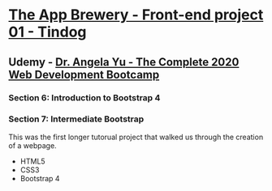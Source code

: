# [The App Brewery - Front-end project 01 - Tindog](https://arpadgbondor.github.io/The_App_Brewery-Front-end_project_01-Tindog/)

## Udemy - [Dr. Angela Yu - The Complete 2020 Web Development Bootcamp](https://www.udemy.com/course/the-complete-web-development-bootcamp/)
### Section 6: Introduction to Bootstrap 4
### Section 7: Intermediate Bootstrap
This was the first longer tutorual project that walked us through the creation of a webpage.
 - HTML5
 - CSS3
 - Bootstrap 4
 
